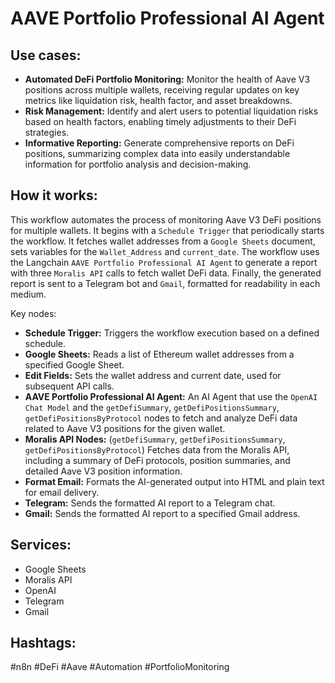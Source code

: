 # AAVE Portfolio Professional AI Agent

## Use cases:

- **Automated DeFi Portfolio Monitoring:**  Monitor the health of Aave V3 positions across multiple wallets, receiving regular updates on key metrics like liquidation risk, health factor, and asset breakdowns.
- **Risk Management:**  Identify and alert users to potential liquidation risks based on health factors, enabling timely adjustments to their DeFi strategies.
- **Informative Reporting:**  Generate comprehensive reports on DeFi positions, summarizing complex data into easily understandable information for portfolio analysis and decision-making.

## How it works:

This workflow automates the process of monitoring Aave V3 DeFi positions for multiple wallets.  It begins with a `Schedule Trigger` that periodically starts the workflow. It fetches wallet addresses from a `Google Sheets` document, sets variables for the `Wallet_Address` and `current_date`. The workflow uses the Langchain `AAVE Portfolio Professional AI Agent` to generate a report with three `Moralis API` calls to fetch wallet DeFi data. Finally, the generated report is sent to a Telegram bot and `Gmail`, formatted for readability in each medium.

Key nodes:

- **Schedule Trigger:** Triggers the workflow execution based on a defined schedule.
- **Google Sheets:** Reads a list of Ethereum wallet addresses from a specified Google Sheet.
- **Edit Fields:** Sets the wallet address and current date, used for subsequent API calls.
- **AAVE Portfolio Professional AI Agent:**  An AI Agent that use the `OpenAI Chat Model` and the `getDefiSummary`, `getDefiPositionsSummary`, `getDefiPositionsByProtocol` nodes to fetch and analyze DeFi data related to Aave V3 positions for the given wallet.
- **Moralis API Nodes:** (`getDefiSummary`, `getDefiPositionsSummary`, `getDefiPositionsByProtocol`) Fetches data from the Moralis API, including a summary of DeFi protocols, position summaries, and detailed Aave V3 position information.
- **Format Email:** Formats the AI-generated output into HTML and plain text for email delivery.
- **Telegram:** Sends the formatted AI report to a Telegram chat.
- **Gmail:** Sends the formatted AI report to a specified Gmail address.

## Services:

- Google Sheets
- Moralis API
- OpenAI
- Telegram
- Gmail

## Hashtags:

#n8n #DeFi #Aave #Automation #PortfolioMonitoring
